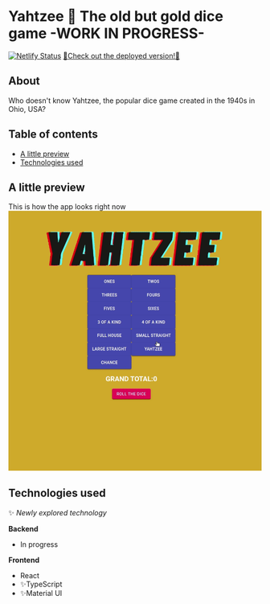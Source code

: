 
# Yahtzee 🎲 The old but gold dice game -WORK IN PROGRESS-

[![Netlify Status](https://api.netlify.com/api/v1/badges/043a20f7-ce07-4b36-83cf-745be3752ed3/deploy-status)](https://app.netlify.com/sites/yahtzee123/deploys)
[🚀Check out the deployed version!🚀](https://yahtzee123.netlify.app/)

## About

Who doesn't know Yahtzee, the popular dice game created in the 1940s in Ohio, USA? 

## Table of contents

- [A little preview](#A-little-preview)
- [Technologies used](#Technologies-used)


## A little preview

This is how the app looks right now
![Yahtzee preview](https://github.com/grakify90/Yahtzee/blob/development/Peek%202020-09-14%2017-57.gif)

## Technologies used
✨ _Newly explored technology_

**Backend**
- In progress

**Frontend**
- React
- ✨TypeScript
- ✨Material UI 


